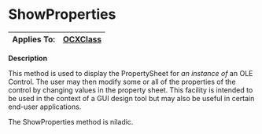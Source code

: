 




<h1 class="heading"><span class="name">ShowProperties</span></h1>

| Applies To: | [OCXClass](../a-z/ocxclass.md) |
| --- | ---  |


**Description**


This method is used to display the PropertySheet for *an instance of* an OLE Control. The user may then modify some or all of the properties of the control by changing values in the property sheet. This facility is intended to be used in the context of a GUI design tool but may also be useful in certain end-user applications.


The ShowProperties method is niladic.



